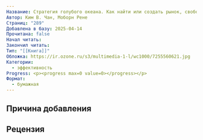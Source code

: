 ```yaml
---
Название: Стратегия голубого океана. Как найти или создать рынок, свободный от других игроков
Автор: Ким В. Чан, Моборн Рене
Страниц: "289"
Добавлена в базу: 2025-04-14
Прочитана: false
Начал читать: 
Закончил читать: 
Тип: "[[Книга]]"
Обложка: https://ir.ozone.ru/s3/multimedia-1-l/wc1000/7255560621.jpg
Категории:
  - эффективность
Progress: <p><progress max=0 value=0></progress></p>
Формат:
  - бумажная
---
```

## Причина добавления


## Рецензия
